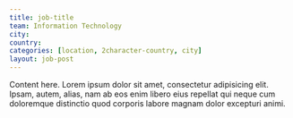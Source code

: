 ```yaml
---
title: job-title
team: Information Technology
city: 
country: 
categories: [location, 2character-country, city]
layout: job-post
---
```

Content here. Lorem ipsum dolor sit amet, consectetur adipisicing elit. Ipsam, autem, alias, nam ab eos enim libero eius repellat qui neque cum doloremque distinctio quod corporis labore magnam dolor excepturi animi.
